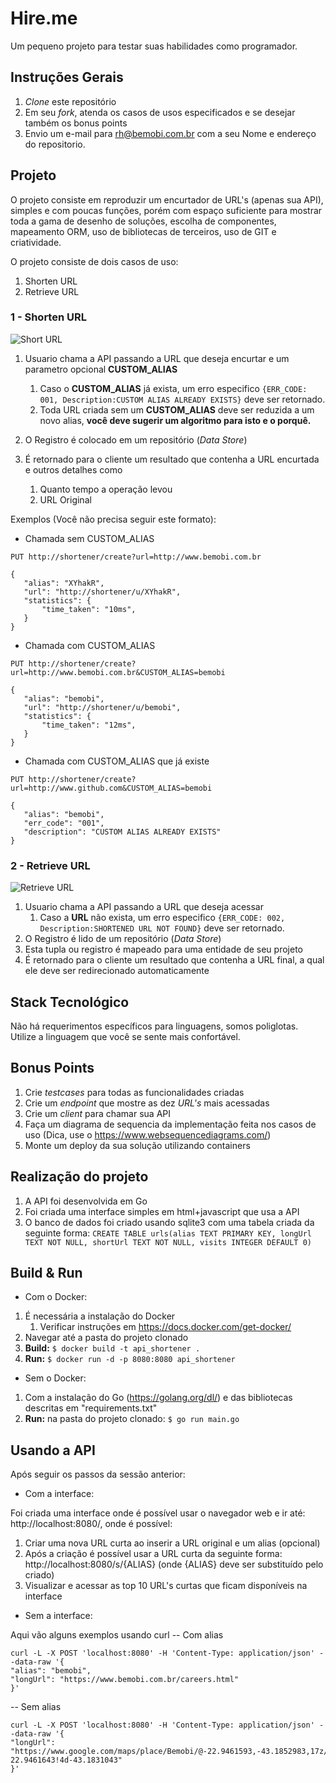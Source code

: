 # Hire.me
Um pequeno projeto para testar suas habilidades como programador.

## Instruções Gerais

1. *Clone* este repositório
2. Em seu *fork*, atenda os casos de usos especificados e se desejar também os bonus points
3. Envio um e-mail para rh@bemobi.com.br com a seu Nome e endereço do repositorio.

## Projeto

O projeto consiste em reproduzir um encurtador de URL's (apenas sua API), simples e com poucas funções, porém com espaço suficiente para mostrar toda a gama de desenho de soluções, escolha de componentes, mapeamento ORM, uso de bibliotecas de terceiros, uso de GIT e criatividade.

O projeto consiste de dois casos de uso: 

1. Shorten URL
2. Retrieve URL

### 1 - Shorten URL
![Short URL](http://i.imgur.com/MFB7VP4.jpg)

1. Usuario chama a API passando a URL que deseja encurtar e um parametro opcional **CUSTOM_ALIAS**
    1. Caso o **CUSTOM_ALIAS** já exista, um erro especifico ```{ERR_CODE: 001, Description:CUSTOM ALIAS ALREADY EXISTS}``` deve ser retornado.
    2. Toda URL criada sem um **CUSTOM_ALIAS** deve ser reduzida a um novo alias, **você deve sugerir um algoritmo para isto e o porquê.**
    
2. O Registro é colocado em um repositório (*Data Store*)
3. É retornado para o cliente um resultado que contenha a URL encurtada e outros detalhes como
    1. Quanto tempo a operação levou
    2. URL Original

Exemplos (Você não precisa seguir este formato):

* Chamada sem CUSTOM_ALIAS
```
PUT http://shortener/create?url=http://www.bemobi.com.br

{
   "alias": "XYhakR",
   "url": "http://shortener/u/XYhakR",
   "statistics": {
       "time_taken": "10ms",
   }
}
```

* Chamada com CUSTOM_ALIAS
```
PUT http://shortener/create?url=http://www.bemobi.com.br&CUSTOM_ALIAS=bemobi

{
   "alias": "bemobi",
   "url": "http://shortener/u/bemobi",
   "statistics": {
       "time_taken": "12ms",
   }
}
```

* Chamada com CUSTOM_ALIAS que já existe
```
PUT http://shortener/create?url=http://www.github.com&CUSTOM_ALIAS=bemobi

{
   "alias": "bemobi",
   "err_code": "001",
   "description": "CUSTOM ALIAS ALREADY EXISTS"
}
```

### 2 - Retrieve URL
![Retrieve URL](http://i.imgur.com/f9HESb7.jpg)

1. Usuario chama a API passando a URL que deseja acessar
    1. Caso a **URL** não exista, um erro especifico ```{ERR_CODE: 002, Description:SHORTENED URL NOT FOUND}``` deve ser retornado.
2. O Registro é lido de um repositório (*Data Store*)
3. Esta tupla ou registro é mapeado para uma entidade de seu projeto
3. É retornado para o cliente um resultado que contenha a URL final, a qual ele deve ser redirecionado automaticamente

## Stack Tecnológico

Não há requerimentos específicos para linguagens, somos poliglotas. Utilize a linguagem que você se sente mais confortável.

## Bonus Points

1. Crie *testcases* para todas as funcionalidades criadas
2. Crie um *endpoint* que mostre as dez *URL's* mais acessadas 
3. Crie um *client* para chamar sua API
4. Faça um diagrama de sequencia da implementação feita nos casos de uso (Dica, use o https://www.websequencediagrams.com/)
5. Monte um deploy da sua solução utilizando containers 

## Realização do projeto

1. A API foi desenvolvida em Go
2. Foi criada uma interface simples em html+javascript que usa a API
3. O banco de dados foi criado usando sqlite3 com uma tabela criada da seguinte forma:
```CREATE TABLE urls(alias TEXT PRIMARY KEY, longUrl TEXT NOT NULL, shortUrl TEXT NOT NULL, visits INTEGER DEFAULT 0)```

## Build & Run

* Com o Docker:
1. É necessária a instalação do Docker
    1. Verificar instruções em https://docs.docker.com/get-docker/
3. Navegar até a pasta do projeto clonado
2. **Build:** ```$ docker build -t api_shortener .```
4. **Run:** ```$ docker run -d -p 8080:8080 api_shortener```

* Sem o Docker:
1. Com a instalação do Go (https://golang.org/dl/) e das bibliotecas descritas em "requirements.txt"
2. **Run:** na pasta do projeto clonado: ```$ go run main.go```

## Usando a API

Após seguir os passos da sessão anterior:

* Com a interface:

Foi criada uma interface onde é possível usar o navegador web e ir até: http://localhost:8080/, onde é possível:
1. Criar uma nova URL curta ao inserir a URL original e um alias (opcional)
2. Após a criação é possível usar a URL curta da seguinte forma: http://localhost:8080/s/{ALIAS} (onde {ALIAS} deve ser substituído pelo criado)
3. Visualizar e acessar as top 10 URL's curtas que ficam disponíveis na interface

* Sem a interface:

Aqui vão alguns exemplos usando curl
-- Com alias
```
curl -L -X POST 'localhost:8080' -H 'Content-Type: application/json' --data-raw '{
"alias": "bemobi",
"longUrl": "https://www.bemobi.com.br/careers.html"
}'
```

-- Sem alias
```
curl -L -X POST 'localhost:8080' -H 'Content-Type: application/json' --data-raw '{
"longUrl": "https://www.google.com/maps/place/Bemobi/@-22.9461593,-43.1852983,17z/data=!3m1!4b1!4m5!3m4!1s0x997ff0ef611383:0x4b66002fd48e7656!8m2!3d-22.9461643!4d-43.1831043"
}'
```
